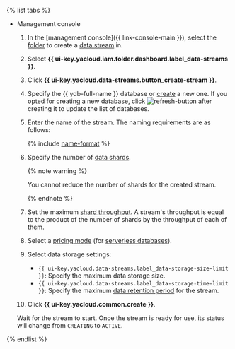 {% list tabs %}

- Management console

   1. In the [management console]({{ link-console-main }}), select the [folder](../../resource-manager/concepts/resources-hierarchy.md#folder) to create a [data stream](../../data-streams/concepts/glossary.md#stream-concepts) in.
   1. Select **{{ ui-key.yacloud.iam.folder.dashboard.label_data-streams }}**.
   1. Click **{{ ui-key.yacloud.data-streams.button_create-stream }}**.
   1. Specify the {{ ydb-full-name }} database or [create](../../ydb/quickstart.md#create-db) a new one. If you opted for creating a new database, click ![refresh-button](../../_assets/data-streams/refresh-button.svg) after creating it to update the list of databases.
   1. Enter the name of the stream. The naming requirements are as follows:

      {% include [name-format](../../_includes/name-format.md) %}

   1. Specify the number of [data shards](../../data-streams/concepts/glossary.md#shard).

      {% note warning %}

      You cannot reduce the number of shards for the created stream.

      {% endnote %}

   1. Set the maximum [shard throughput](../../data-streams/concepts/glossary.md#shard-thoughput). A stream's throughput is equal to the product of the number of shards by the throughput of each of them.
   1. Select a [pricing mode](../../data-streams/pricing.md) (for [serverless databases](../../ydb/concepts/serverless-and-dedicated.md#serverless)).
   1. Select data storage settings:
      * `{{ ui-key.yacloud.data-streams.label_data-storage-size-limit }}`: Specify the maximum data storage size.
      * `{{ ui-key.yacloud.data-streams.label_data-storage-time-limit }}`: Specify the maximum [data retention period](../../data-streams/concepts/glossary.md#retention-time) for the stream.
   1. Click **{{ ui-key.yacloud.common.create }}**.

   Wait for the stream to start. Once the stream is ready for use, its status will change from `CREATING` to `ACTIVE`.

{% endlist %}
